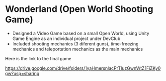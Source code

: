 # Wonderland (Open World Shooting Game)
- Designed a Video Game based on a small Open World, using Unity Game Engine as an individual project under DevClub 
- Included shooting mechanics (3 diferent guns), time-freezing mechanics and teleportation mechanics as the main mechanics

Here is the link to the final game

https://drive.google.com/drive/folders/1yaHmersnlacPrTIuzGwnWtZ1FiZKy0gw?usp=sharing
